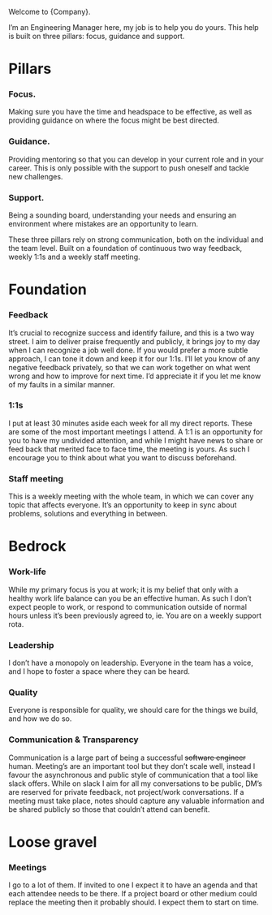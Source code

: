 Welcome to {Company}.

I’m an Engineering Manager here, my job is to help you do yours. This help is built on three pillars: focus, guidance and support. 

# Pillars

### Focus. 
Making sure you have the time and headspace to be effective, as well as providing guidance on where the focus might be best directed. 

### Guidance. 
Providing mentoring so that you can develop in your current role and in your career.  This is only possible with the support to push oneself and tackle new challenges. 

### Support. 
Being a sounding board, understanding your needs and ensuring an environment where mistakes are an opportunity to learn. 

These three pillars rely on strong communication, both on the individual and the team level. Built on a foundation of continuous two way feedback, weekly 1:1s and a weekly staff meeting.  

# Foundation

### Feedback
It’s crucial to recognize success and identify failure, and this is a two way street.  I aim to deliver praise frequently and publicly, it brings joy to my day when I can recognize a job well done. If you would prefer a more subtle approach, I can tone it down and keep it for our 1:1s. I’ll let you know of any negative feedback privately, so that we can work together on what went wrong and how to improve for next time. I’d appreciate it if you let me know of my faults in a similar manner. 

### 1:1s
I put at least 30 minutes aside each week for all my direct reports. These are some of the most important meetings I attend.  A 1:1 is an opportunity for you to have my undivided attention, and while I might have news to share or feed back that merited face to face time, the meeting is yours.  As such I encourage you to think about what you want to discuss beforehand. 

### Staff meeting
This is a weekly meeting with the whole team, in which we can cover any topic that affects everyone. It’s an opportunity to keep in sync about problems, solutions and everything in between. 

# Bedrock

### Work-life
While my primary focus is you at work; it is my belief that only with a healthy work life balance can you be an effective human.  As such I don’t expect people to work, or respond to communication outside of normal hours unless it’s been previously agreed to, ie. You are on a weekly support rota.

### Leadership
I don’t have a monopoly on leadership. Everyone in the team has a voice, and I hope to foster a space where they can be heard. 

### Quality 
Everyone is responsible for quality, we should care for the things we build, and how we do so. 

### Communication & Transparency
Communication is a large part of being a successful ~~software engineer~~ human. Meeting’s are an important tool but they don’t scale well, instead I favour the asynchronous and public style of communication that a tool like slack offers.  While on slack I aim for all my conversations to be public, DM’s are reserved for private feedback, not project/work conversations. If a meeting must take place, notes should capture any valuable information and be shared publicly so those that couldn’t attend can benefit.


# Loose gravel 

### Meetings
I go to a lot of them. If invited to one I expect it to have an agenda and that each attendee needs to be there. If a project board or other medium could replace the meeting then it probably should. I expect them to start on time. 
